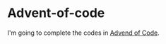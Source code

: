 # Advent-of-code

I'm going to complete the codes in [Advend of Code](https://adventofcode.com/2022).
